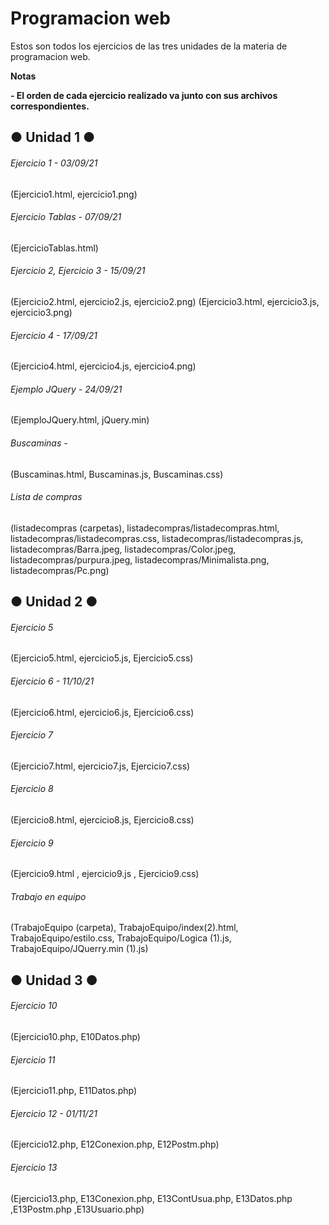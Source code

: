 # Programacion web
<!----Descripcion---->
Estos son todos los ejercicios de las tres unidades de la materia de programacion web.
<!----Separador de la descripcion ---->

<!----Notas---->
**Notas**

**- El orden de cada ejercicio realizado va junto con sus archivos correspondientes.**
<!----Separador---->

## ● Unidad 1 ●
###### Ejercicio 1 - 03/09/21
(Ejercicio1.html, ejercicio1.png)
###### Ejercicio Tablas - 07/09/21
(EjercicioTablas.html)
###### Ejercicio 2, Ejercicio 3 - 15/09/21
(Ejercicio2.html, ejercicio2.js, ejercicio2.png)
(Ejercicio3.html, ejercicio3.js, ejercicio3.png)
###### Ejercicio 4 - 17/09/21
(Ejercicio4.html, ejercicio4.js, ejercicio4.png)
###### Ejemplo JQuery - 24/09/21
(EjemploJQuery.html, jQuery.min)
###### Buscaminas - 
(Buscaminas.html, Buscaminas.js, Buscaminas.css)
###### Lista de compras
(listadecompras (carpetas), listadecompras/listadecompras.html, listadecompras/listadecompras.css, listadecompras/listadecompras.js, listadecompras/Barra.jpeg,             listadecompras/Color.jpeg, listadecompras/purpura.jpeg, listadecompras/Minimalista.png, listadecompras/Pc.png)

## ● Unidad 2 ●
###### Ejercicio 5
(Ejercicio5.html, ejercicio5.js, Ejercicio5.css)
###### Ejercicio 6 - 11/10/21
(Ejercicio6.html, ejercicio6.js, Ejercicio6.css)
###### Ejercicio 7
(Ejercicio7.html, ejercicio7.js, Ejercicio7.css)
###### Ejercicio 8
(Ejercicio8.html, ejercicio8.js, Ejercicio8.css)
###### Ejercicio 9
(Ejercicio9.html , ejercicio9.js , Ejercicio9.css)
###### Trabajo en equipo
(TrabajoEquipo (carpeta), TrabajoEquipo/index(2).html, TrabajoEquipo/estilo.css, TrabajoEquipo/Logica (1).js, TrabajoEquipo/JQuerry.min (1).js)

## ● Unidad 3 ●
###### Ejercicio 10
(Ejercicio10.php, E10Datos.php)
###### Ejercicio 11
(Ejercicio11.php, E11Datos.php)
###### Ejercicio 12 - 01/11/21
(Ejercicio12.php, E12Conexion.php, E12Postm.php)
###### Ejercicio 13
(Ejercicio13.php, E13Conexion.php, E13ContUsua.php, E13Datos.php ,E13Postm.php ,E13Usuario.php)
